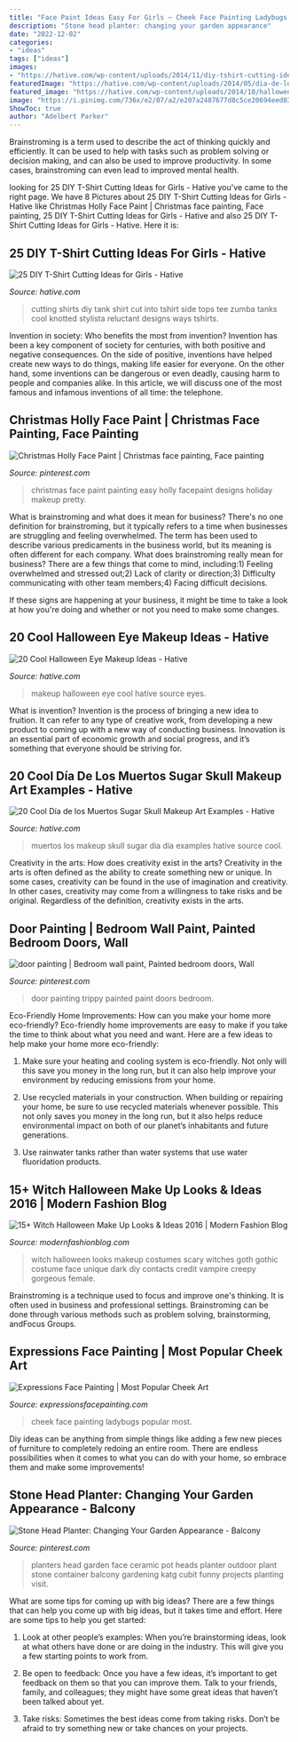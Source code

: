 ```yaml
---
title: "Face Paint Ideas Easy For Girls ~ Cheek Face Painting Ladybugs Popular Most"
description: "Stone head planter: changing your garden appearance"
date: "2022-12-02"
categories:
- "ideas"
tags: ["ideas"]
images:
- "https://hative.com/wp-content/uploads/2014/11/diy-tshirt-cutting-ideas/22-cutting-shirts-into-tank-tops.jpg"
featuredImage: "https://hative.com/wp-content/uploads/2014/05/dia-de-los-muertos/1-dia-de-los-muertos-make-up.jpg"
featured_image: "https://hative.com/wp-content/uploads/2014/10/halloween-eye-makeup/18-halloween-eye-makeup-ideas.jpg"
image: "https://i.pinimg.com/736x/e2/07/a2/e207a2487677d8c5ce20694eed03fa79.jpg"
ShowToc: true
author: "Adelbert Parker"
---
```



Brainstroming is a term used to describe the act of thinking quickly and efficiently. It can be used to help with tasks such as problem solving or decision making, and can also be used to improve productivity. In some cases, brainstroming can even lead to improved mental health.

	

		
looking for 25 DIY T-Shirt Cutting Ideas for Girls - Hative you've came to the right page. We have 8 Pictures about 25 DIY T-Shirt Cutting Ideas for Girls - Hative like Christmas Holly Face Paint | Christmas face painting, Face painting, 25 DIY T-Shirt Cutting Ideas for Girls - Hative and also 25 DIY T-Shirt Cutting Ideas for Girls - Hative. Here it is:
		
    
## 25 DIY T-Shirt Cutting Ideas For Girls - Hative

<img loading=lazy src="https://hative.com/wp-content/uploads/2014/11/diy-tshirt-cutting-ideas/22-cutting-shirts-into-tank-tops.jpg" onerror="this.onerror=null;this.src='https://tse3.mm.bing.net/th?id=OIP.ligGZPDzb2KKBMl05sedxgHaLJ&amp;pid=15.1';" alt="25 DIY T-Shirt Cutting Ideas for Girls - Hative">

_Source: hative.com_

>cutting shirts diy tank shirt cut into tshirt side tops tee zumba tanks cool knotted stylista reluctant designs ways tshirts. 

	

Invention in society: Who benefits the most from invention?
Invention has been a key component of society for centuries, with both positive and negative consequences. On the side of positive, inventions have helped create new ways to do things, making life easier for everyone. On the other hand, some inventions can be dangerous or even deadly, causing harm to people and companies alike. In this article, we will discuss one of the most famous and infamous inventions of all time: the telephone.

    
## Christmas Holly Face Paint | Christmas Face Painting, Face Painting

<img loading=lazy src="https://i.pinimg.com/736x/a6/04/b5/a604b53047f7b60aaf249115dd1406d2--christmas-fantasy.jpg" onerror="this.onerror=null;this.src='https://tse1.mm.bing.net/th?id=OIP.4fkGFIwA4fo6rxNo0Q_Q2wDLEy&amp;pid=15.1';" alt="Christmas Holly Face Paint | Christmas face painting, Face painting">

_Source: pinterest.com_

>christmas face paint painting easy holly facepaint designs holiday makeup pretty. 

	

What is brainstroming and what does it mean for business?
There's no one definition for brainstroming, but it typically refers to a time when businesses are struggling and feeling overwhelmed. The term has been used to describe various predicaments in the business world, but its meaning is often different for each company. 
What does brainstroming really mean for business? There are a few things that come to mind, including:1) Feeling overwhelmed and stressed out;2) Lack of clarity or direction;3) Difficulty communicating with other team members;4) Facing difficult decisions. 

If these signs are happening at your business, it might be time to take a look at how you're doing and whether or not you need to make some changes.

    
## 20 Cool Halloween Eye Makeup Ideas - Hative

<img loading=lazy src="https://hative.com/wp-content/uploads/2014/10/halloween-eye-makeup/18-halloween-eye-makeup-ideas.jpg" onerror="this.onerror=null;this.src='https://tse3.mm.bing.net/th?id=OIP.fsrKy_37C-OHAOTX7TQhqAHaKg&amp;pid=15.1';" alt="20 Cool Halloween Eye Makeup Ideas - Hative">

_Source: hative.com_

>makeup halloween eye cool hative source eyes. 

	

What is invention?
Invention is the process of bringing a new idea to fruition. It can refer to any type of creative work, from developing a new product to coming up with a new way of conducting business. Innovation is an essential part of economic growth and social progress, and it’s something that everyone should be striving for.

    
## 20 Cool Día De Los Muertos Sugar Skull Makeup Art Examples - Hative

<img loading=lazy src="https://hative.com/wp-content/uploads/2014/05/dia-de-los-muertos/1-dia-de-los-muertos-make-up.jpg" onerror="this.onerror=null;this.src='https://tse3.mm.bing.net/th?id=OIP.y3TyaUJmiNHOdUGTlYFfyAHaLZ&amp;pid=15.1';" alt="20 Cool Día de los Muertos Sugar Skull Makeup Art Examples - Hative">

_Source: hative.com_

>muertos los makeup skull sugar dia día examples hative source cool. 

	

Creativity in the arts: How does creativity exist in the arts?
Creativity in the arts is often defined as the ability to create something new or unique. In some cases, creativity can be found in the use of imagination and creativity. In other cases, creativity may come from a willingness to take risks and be original. Regardless of the definition, creativity exists in the arts.

    
## Door Painting | Bedroom Wall Paint, Painted Bedroom Doors, Wall

<img loading=lazy src="https://i.pinimg.com/736x/f8/6b/ec/f86becc9ef585c059cdde65abc15efc2.jpg" onerror="this.onerror=null;this.src='https://tse1.mm.bing.net/th?id=OIP.H5QogywMlxNh1jMsmzWeFwHaMz&amp;pid=15.1';" alt="door painting | Bedroom wall paint, Painted bedroom doors, Wall">

_Source: pinterest.com_

>door painting trippy painted paint doors bedroom. 

	

Eco-Friendly Home Improvements: How can you make your home more eco-friendly?
Eco-friendly home improvements are easy to make if you take the time to think about what you need and want. Here are a few ideas to help make your home more eco-friendly:
1. Make sure your heating and cooling system is eco-friendly. Not only will this save you money in the long run, but it can also help improve your environment by reducing emissions from your home.

2. Use recycled materials in your construction. When building or repairing your home, be sure to use recycled materials whenever possible. This not only saves you money in the long run, but it also helps reduce environmental impact on both of our planet’s inhabitants and future generations.

3. Use rainwater tanks rather than water systems that use water fluoridation products.

    
## 15+ Witch Halloween Make Up Looks &amp; Ideas 2016 | Modern Fashion Blog

<img loading=lazy src="http://modernfashionblog.com/wp-content/uploads/2016/09/15-Witch-Halloween-Make-Up-Looks-Ideas-2016-12.jpg" onerror="this.onerror=null;this.src='https://tse4.mm.bing.net/th?id=OIP.U3AmEW4qZeR_Qo3JRe6lEgAAAA&amp;pid=15.1';" alt="15+ Witch Halloween Make Up Looks &amp; Ideas 2016 | Modern Fashion Blog">

_Source: modernfashionblog.com_

>witch halloween looks makeup costumes scary witches goth gothic costume face unique dark diy contacts credit vampire creepy gorgeous female. 

	

Brainstroming is a technique used to focus and improve one's thinking. It is often used in business and professional settings. Brainstroming can be done through various methods such as problem solving, brainstorming, andFocus Groups.

    
## Expressions Face Painting | Most Popular Cheek Art

<img loading=lazy src="http://expressionsfacepainting.com/images/3/9.jpg" onerror="this.onerror=null;this.src='https://tse4.mm.bing.net/th?id=OIP.wWWkSlJ0j7959gTBRBAfjAHaJ3&amp;pid=15.1';" alt="Expressions Face Painting | Most Popular Cheek Art">

_Source: expressionsfacepainting.com_

>cheek face painting ladybugs popular most. 

	

Diy ideas can be anything from simple things like adding a few new pieces of furniture to completely redoing an entire room. There are endless possibilities when it comes to what you can do with your home, so embrace them and make some improvements!

    
## Stone Head Planter: Changing Your Garden Appearance - Balcony

<img loading=lazy src="https://i.pinimg.com/736x/e2/07/a2/e207a2487677d8c5ce20694eed03fa79.jpg" onerror="this.onerror=null;this.src='https://tse4.mm.bing.net/th?id=OIP.q65QInWgBZL5wvXsj945igHaLH&amp;pid=15.1';" alt="Stone Head Planter: Changing Your Garden Appearance - Balcony">

_Source: pinterest.com_

>planters head garden face ceramic pot heads planter outdoor plant stone container balcony gardening katg cubit funny projects planting visit. 

	

What are some tips for coming up with big ideas?
There are a few things that can help you come up with big ideas, but it takes time and effort. Here are some tips to help you get started:
1. Look at other people’s examples: When you’re brainstorming ideas, look at what others have done or are doing in the industry. This will give you a few starting points to work from.

2. Be open to feedback: Once you have a few ideas, it’s important to get feedback on them so that you can improve them. Talk to your friends, family, and colleagues; they might have some great ideas that haven’t been talked about yet.

3. Take risks: Sometimes the best ideas come from taking risks. Don’t be afraid to try something new or take chances on your projects.

